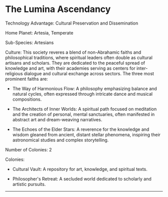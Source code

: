 # The Lumina Ascendancy

Technology Advantage: Cultural Preservation and Dissemination

Home Planet: Artesia, Temperate

Sub-Species: Artesians

Culture: This society reveres a blend of non-Abrahamic faiths and philosophical traditions, where spiritual leaders often double as cultural artisans and scholars. They are dedicated to the peaceful spread of knowledge and art, with their academies serving as centers for inter-religious dialogue and cultural exchange across sectors. The three most prominent faiths are:

- The Way of Harmonious Flow: A philosophy emphasizing balance and natural cycles, often expressed through intricate dance and musical compositions.
    
- The Architects of Inner Worlds: A spiritual path focused on meditation and the creation of personal, mental sanctuaries, often manifested in abstract art and dream-weaving narratives.
    
- The Echoes of the Elder Stars: A reverence for the knowledge and wisdom gleaned from ancient, distant stellar phenomena, inspiring their astronomical studies and complex storytelling.
    

Number of Colonies: 2

Colonies:

- Cultural Vault: A repository for art, knowledge, and spiritual texts.
    
- Philosopher's Retreat: A secluded world dedicated to scholarly and artistic pursuits.
    

---